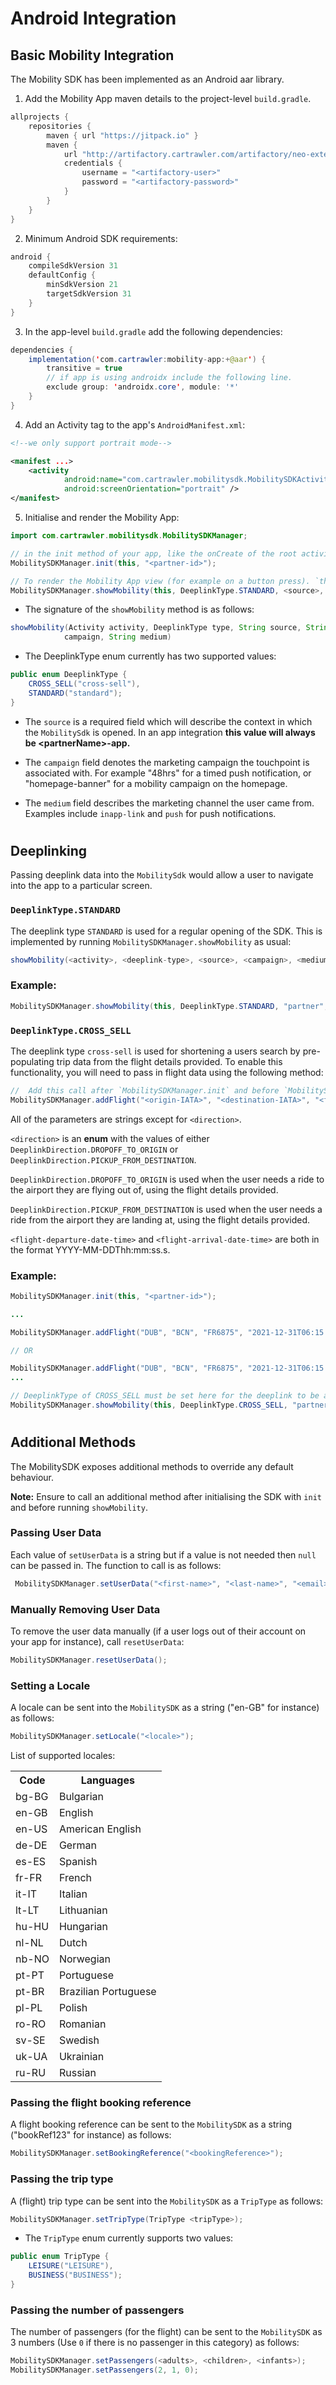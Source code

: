 # Android Integration

## Basic Mobility Integration

The Mobility SDK has been implemented as an Android aar library.

1. Add the Mobility App maven details to the project-level `build.gradle`.

```java
allprojects {
    repositories {
        maven { url "https://jitpack.io" }
        maven {
            url "http://artifactory.cartrawler.com/artifactory/neo-external"
            credentials {
                username = "<artifactory-user>"
                password = "<artifactory-password>"
            }
        }
    }
}
```

2. Minimum Android SDK requirements:

```java
android {
    compileSdkVersion 31
    defaultConfig {
        minSdkVersion 21
        targetSdkVersion 31
    }
}
```

3. In the app-level `build.gradle` add the following dependencies:

```java
dependencies {
    implementation('com.cartrawler:mobility-app:+@aar') {
        transitive = true
        // if app is using androidx include the following line.
        exclude group: 'androidx.core', module: '*'
    }
}
```

4. Add an Activity tag to the app's `AndroidManifest.xml`:

```xml
<!--we only support portrait mode-->

<manifest ...>
    <activity
            android:name="com.cartrawler.mobilitysdk.MobilitySDKActivity"
            android:screenOrientation="portrait" />
</manifest>
```

5. Initialise and render the Mobility App:

```java
import com.cartrawler.mobilitysdk.MobilitySDKManager;

// in the init method of your app, like the onCreate of the root activity. `this` should be an Android Activity. `init` should only be called once.
MobilitySDKManager.init(this, "<partner-id>");

// To render the Mobility App view (for example on a button press). `this` should be an Android Activity.
MobilitySDKManager.showMobility(this, DeeplinkType.STANDARD, <source>, <campaign>, <medium>);
```

- The signature of the `showMobility` method is as follows:

```java
showMobility(Activity activity, DeeplinkType type, String source, String
            campaign, String medium)
```

- The DeeplinkType enum currently has two supported values:

```java
public enum DeeplinkType {
    CROSS_SELL("cross-sell"),
    STANDARD("standard");
}
```

- The `source` is a required field which will describe the context in which the `MobilitySdk` is opened.
  In an app integration **this value will always be \<partnerName\>-app.**

- The `campaign` field denotes the marketing campaign the touchpoint is associated with. For example "48hrs" for a timed push notification, or "homepage-banner" for a mobility campaign on the homepage.

- The `medium` field describes the marketing channel the user came from. Examples include `inapp-link` and `push` for push notifications.

#

## Deeplinking

Passing deeplink data into the `MobilitySdk` would allow a user to navigate into the app to a particular screen.

### `DeeplinkType.STANDARD`

The deeplink type `STANDARD` is used for a regular opening of the SDK. This is implemented by running `MobilitySDKManager.showMobility` as usual:

```java
showMobility(<activity>, <deeplink-type>, <source>, <campaign>, <medium>)
```

### Example:

```java
MobilitySDKManager.showMobility(this, DeeplinkType.STANDARD, "partner", "standard","menu");
```

### `DeeplinkType.CROSS_SELL`

The deeplink type `cross-sell` is used for shortening a users search by pre-populating trip data from the flight details provided. To enable this functionality, you will need to pass in flight data using the following method:

```java
//  Add this call after `MobilitySDKManager.init` and before `MobilitySDKManager.showMobility`
MobilitySDKManager.addFlight("<origin-IATA>", "<destination-IATA>", "<flight-number>", "<flight-departure-date-time>", "<flight-arrival-date-time>", "<origin-airport-name>", "<destination-airport-name>","<direction>");
```

All of the parameters are strings except for `<direction>`.

`<direction>` is an **enum** with the values of either `DeeplinkDirection.DROPOFF_TO_ORIGIN` or `DeeplinkDirection.PICKUP_FROM_DESTINATION`.

`DeeplinkDirection.DROPOFF_TO_ORIGIN` is used when the user needs a ride to the airport they are flying out of, using the flight details provided.

`DeeplinkDirection.PICKUP_FROM_DESTINATION` is used when the user needs a ride from the airport they are landing at, using the flight details provided.

`<flight-departure-date-time>` and `<flight-arrival-date-time>` are both in the format YYYY-MM-DDThh:mm:ss.s.

### Example:

```java
MobilitySDKManager.init(this, "<partner-id>");

...

MobilitySDKManager.addFlight("DUB", "BCN", "FR6875", "2021-12-31T06:15:00.001", "2021-12-31T09:40:00.001", "Dublin Airport (Terminal 1)", "Barcelona Airport", DeeplinkDirection.DROPOFF_TO_ORIGIN);

// OR

MobilitySDKManager.addFlight("DUB", "BCN", "FR6875", "2021-12-31T06:15:00.001", "2021-12-31T09:40:00.001", "Dublin Airport (Terminal 1)", "Barcelona Airport", DeeplinkDirection.PICKUP_FROM_DESTINATION);
...

// DeeplinkType of CROSS_SELL must be set here for the deeplink to be actioned
MobilitySDKManager.showMobility(this, DeeplinkType.CROSS_SELL, "partner", "standard","menu");
```

#

## Additional Methods

The MobilitySDK exposes additional methods to override any default behaviour.

<b>Note:</b> Ensure to call an additional method after initialising the SDK with `init` and before running `showMobility`.

### Passing User Data

Each value of `setUserData` is a string but if a value is not needed then `null` can be passed in. The function to call is as follows:

```java
 MobilitySDKManager.setUserData("<first-name>", "<last-name>", "<email>", "<mobile-number>");
```

### Manually Removing User Data

To remove the user data manually (if a user logs out of their account on your app for instance), call `resetUserData`:

```java
MobilitySDKManager.resetUserData();
```

### Setting a Locale

A locale can be sent into the `MobilitySDK` as a string ("en-GB" for instance) as follows:

```java
MobilitySDKManager.setLocale("<locale>");
```

List of supported locales:

<table>
<tr>
    <th>Code</th>
    <th>Languages</th>
</tr>
<tr>
    <td>bg-BG</td>
    <td>Bulgarian</td>
</tr>
<tr>
    <td>en-GB</td>
    <td>English</td>
</tr>
<tr>
    <td>en-US</td>
    <td>American English</td>
</tr>
<tr>
    <td>de-DE</td>
    <td>German</td>
</tr>
<tr>
    <td>es-ES</td>
    <td>Spanish</td>
</tr>
<tr>
    <td>fr-FR</td>
    <td>French</td>
</tr>
<tr>
    <td>it-IT</td>
    <td>Italian</td>
</tr>
<tr>
    <td>lt-LT</td>
    <td>Lithuanian</td>
</tr>

<tr>
    <td>hu-HU</td>
    <td>Hungarian</td>
</tr>
<tr>
    <td>nl-NL</td>
    <td>Dutch</td>
</tr>
<tr>
    <td>nb-NO</td>
    <td>Norwegian</td>
</tr>
<tr>
    <td>pt-PT</td>
    <td>Portuguese</td>
</tr>
</tr>
<tr>
    <td>pt-BR</td>
    <td>Brazilian Portuguese</td>
</tr>
</tr>
<tr>
    <td>pl-PL</td>
    <td>Polish</td>
</tr>
</tr>
<tr>
    <td>ro-RO</td>
    <td>Romanian</td>
</tr>
</tr>
<tr>
    <td>sv-SE</td>
    <td>Swedish</td>
</tr>
</tr>
<tr>
    <td>uk-UA</td>
    <td>Ukrainian</td>
</tr>
<tr>
    <td>ru-RU</td>
    <td>Russian</td>
</tr>
</table>

### Passing the flight booking reference

A flight booking reference can be sent to the `MobilitySDK` as a string ("bookRef123" for instance) as follows:

```java
MobilitySDKManager.setBookingReference("<bookingReference>");
```

### Passing the trip type

A (flight) trip type can be sent into the `MobilitySDK` as a `TripType` as follows:

```java
MobilitySDKManager.setTripType(TripType <tripType>);
```

- The `TripType` enum currently supports two values:

```java
public enum TripType {
    LEISURE("LEISURE"),
    BUSINESS("BUSINESS");
}
```

### Passing the number of passengers

The number of passengers (for the flight) can be sent to the `MobilitySDK` as 3 numbers (Use `0` if there is no passenger in this category) as follows:

```java
MobilitySDKManager.setPassengers(<adults>, <children>, <infants>);
MobilitySDKManager.setPassengers(2, 1, 0);
```
